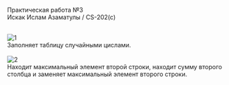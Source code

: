 Практическая работа №3 <br>
Искак Ислам Азаматулы / CS-202(c) <br>
<br>

![1](https://user-images.githubusercontent.com/90903338/220954736-9cf4e6a4-2588-445b-8402-7b21d40c549b.png) <br>
Заполняет таблицу случайными цислами. <br>
<br>
![2](https://user-images.githubusercontent.com/90903338/220954931-d38ef3ef-48e7-44d2-8b93-fabfd937d0b9.png) <br>
Находит максимальный элемент второй строки, находит сумму второго столбца и заменяет максимальный элемент второго строки.
